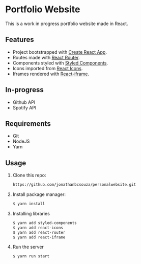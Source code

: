 # Portfolio Website

This is a work in progress portfolio website made in React.

## Features

- Project bootstrapped with [Create React App](https://github.com/facebook/create-react-app).
- Routes made with [React Router](https://reactrouter.com/web/guides/quick-start).
- Components styled with [Styled Components](https://styled-components.com/).
- Icons imported from [React Icons](https://react-icons.github.io/react-icons/).
- Iframes rendered with [React-iframe](https://yarn.pm/react-iframe).

## In-progress
- Github API
- Spotify API

## Requirements

- Git
- NodeJS
- Yarn

## Usage

1.  Clone this repo:

    ```sh
    https://github.com/jonathanbcsouza/personalwebsite.git
    ```

2.  Install package manager:

    ```sh
    $ yarn install
    ```

3.  Installing libraries

    ```sh
    $ yarn add styled-components
    $ yarn add react-icons
    $ yarn add react-router
    $ yarn add react-iframe
    ```

4.  Run the server

    ```
    $ yarn run start
